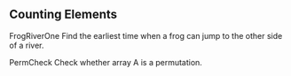 Counting Elements
-----------------

FrogRiverOne
Find the earliest time when a frog can jump to the other side of a river.

PermCheck
Check whether array A is a permutation.